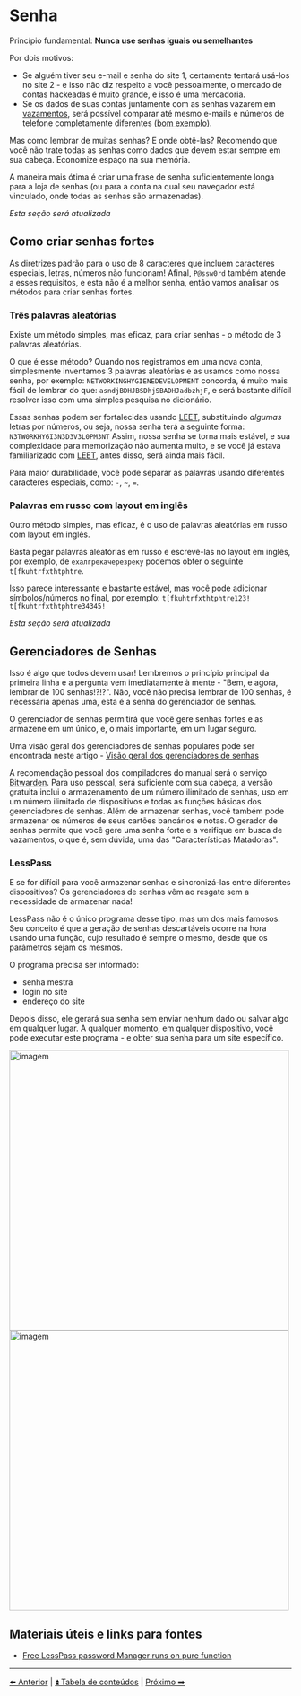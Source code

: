 # Senha

Princípio fundamental: **Nunca use senhas iguais ou semelhantes**

Por dois motivos:
- Se alguém tiver seu e-mail e senha do site 1, certamente tentará usá-los no site 2 - e isso não diz respeito a você pessoalmente, o mercado de contas hackeadas é muito grande, e isso é uma mercadoria.
- Se os dados de suas contas juntamente com as senhas vazarem em [vazamentos](./breaches.md), será possível comparar até mesmo e-mails e números de telefone completamente diferentes ([bom exemplo](https://meduza.io/feature/2022/02/07/eto-pohozhe-na-krik-dushi-no-ya-ne-znayu-o-chem-on-krichit)).

Mas como lembrar de muitas senhas? E onde obtê-las?
Recomendo que você não trate todas as senhas como dados que devem estar sempre em sua cabeça. Economize espaço na sua memória.

A maneira mais ótima é criar uma frase de senha suficientemente longa para a loja de senhas (ou para a conta na qual
seu navegador está vinculado, onde todas as senhas são armazenadas).

*Esta seção será atualizada*

## Como criar senhas fortes

As diretrizes padrão para o uso de 8 caracteres que incluem caracteres especiais, letras, números não funcionam! Afinal, `P@ssw0rd` também atende a esses requisitos, e esta não é a melhor senha, então vamos analisar os métodos para criar senhas fortes.

### Três palavras aleatórias
Existe um método simples, mas eficaz, para criar senhas - o método de 3 palavras aleatórias.

O que é esse método? Quando nos registramos em uma nova conta, simplesmente inventamos 3 palavras aleatórias e as usamos como nossa senha, por exemplo: `NETWORKINGHYGIENEDEVELOPMENT`
concorda, é muito mais fácil de lembrar do que:
`asndjBDHJBSDhjSBADHJadbzhjF`, e será bastante difícil resolver isso com uma simples pesquisa no dicionário.

Essas senhas podem ser fortalecidas usando [LEET](https://ru.wikipedia.org/wiki/Leet), substituindo *algumas* letras por números, ou seja, nossa senha terá a seguinte forma:
`N3TW0RKHY6I3N3D3V3L0PM3NT`
Assim, nossa senha se torna mais estável, e sua complexidade para memorização não aumenta muito, e se você já estava familiarizado com [LEET](https://ru.wikipedia.org/wiki/Leet), antes disso, será ainda mais fácil.

Para maior durabilidade, você pode separar as palavras usando diferentes caracteres especiais, como: `-`, `~`, `=`.

### Palavras em russo com layout em inglês
Outro método simples, mas eficaz, é o uso de palavras aleatórias em russo com layout em inglês.

Basta pegar palavras aleatórias em russo e escrevê-las no layout em inglês, por exemplo, de `ехалгрекачерезреку` podemos obter o seguinte `t[fkuhtrfxthtphtre`.

Isso parece interessante e bastante estável, mas você pode adicionar símbolos/números no final, por exemplo:
`t[fkuhtrfxthtphtre123!`
`t[fkuhtrfxthtphtre34345!`

*Esta seção será atualizada*

## Gerenciadores de Senhas
Isso é algo que todos devem usar! Lembremos o princípio principal da primeira linha e a pergunta vem imediatamente à mente - "Bem, e agora, lembrar de 100 senhas!?!?". Não, você não precisa lembrar de 100 senhas, é necessária apenas uma, esta é a senha do gerenciador de senhas.

O gerenciador de senhas permitirá que você gere senhas fortes e as armazene em um único, e, o mais importante, em um lugar seguro.

Uma visão geral dos gerenciadores de senhas populares pode ser encontrada neste artigo - [Visão geral dos gerenciadores de senhas](https://habr.com/ru/company/cloud4y/blog/581916/)

A recomendação pessoal dos compiladores do manual será o serviço [Bitwarden](https://bitwarden.com/). Para uso pessoal, será suficiente com sua cabeça, a versão gratuita inclui o armazenamento de um número ilimitado de senhas, uso em um número ilimitado de dispositivos e todas as funções básicas dos gerenciadores de senhas. Além de armazenar senhas, você também pode armazenar os números de seus cartões bancários e notas. O gerador de senhas permite que você gere uma senha forte e a verifique em busca de vazamentos, o que é, sem dúvida, uma das "Características Matadoras".

### LessPass

E se for difícil para você armazenar senhas e sincronizá-las entre diferentes dispositivos? Os gerenciadores de senhas vêm ao resgate sem a necessidade de armazenar nada!

LessPass não é o único programa desse tipo, mas um dos mais famosos. Seu conceito é que a geração de senhas descartáveis ocorre na hora
usando uma função, cujo resultado é sempre o mesmo, desde que os parâmetros sejam os mesmos.

O programa precisa ser informado:
- senha mestra
- login no site
- endereço do site

Depois disso, ele gerará sua senha sem enviar nenhum dado ou salvar algo em qualquer lugar.
A qualquer momento, em qualquer dispositivo, você pode executar este programa - e obter sua senha para um site específico.

<img width="499" alt="imagem" src="https://user-images.githubusercontent.com/31013580/194948775-cfe3987f-acde-456a-a78b-5281dd06171e.png">

<img width="499" alt="imagem" src="https://user-images.githubusercontent.com/31013580/194949724-dc26b60c-4607-40cf-a101-ead867dea009.png">

## Materiais úteis e links para fontes

- [Free LessPass password Manager runs on pure function](https://www.pvsm.ru/open-source/207324)
---

[⬅️ Anterior](./7-endereco-fisico.md) | [⏫ Tabela de conteúdos](../README.md) | [Próximo ➡️](./photo.md)
